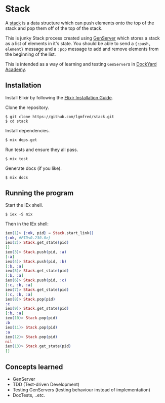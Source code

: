 # Stack

A [stack](https://en.wikipedia.org/wiki/Stack_(abstract_data_type)) is a data structure which can push elements onto the top of the stack and pop them off of the top of the stack.

This is junky Stack process created using [GenServer](https://hexdocs.pm/elixir/GenServer.html) which stores a stack as a list of elements in it's state. You should be able to send a `{:push, element}` message and a `:pop` message to add and remove elements from the beginning of the list.

This is intended as a way of learning and testing `GenServer`s in [DockYard Academy](https://github.com/DockYard-Academy/curriculum).

## Installation

Install Elixir by following the [Elixir Installation Guide](https://elixir-lang.org/install.html).

Clone the repository.
```shell
$ git clone https://github.com/lgmfred/stack.git
$ cd stack
```

Install dependencies.

```elixir
$ mix deps.get
```
Run tests and ensure they all pass.

```shell
$ mix test
```
Generate docs (if you like).

```sell
$ mix docs
```
## Running the program

Start the IEx shell.

```shell
$ iex -S mix
```
Then in the IEx shell:

```elixir
iex(1)> {:ok, pid} = Stack.start_link()
{:ok, #PID<0.230.0>}
iex(2)> Stack.get_state(pid)
[]
iex(3)> Stack.push(pid, :a)
[:a]
iex(4)> Stack.push(pid, :b)
[:b, :a]
iex(5)> Stack.get_state(pid)
[:b, :a]
iex(6)> Stack.push(pid, :c) 
[:c, :b, :a]
iex(7)> Stack.get_state(pid)
[:c, :b, :a]   
iex(8)> Stack.pop(pid)
:c
iex(9)> Stack.get_state(pid)
[:b, :a]
iex(10)> Stack.pop(pid)
:b
iex(11)> Stack.pop(pid)
:a
iex(12)> Stack.pop(pid)
nil
iex(13)> Stack.get_state(pid)
[]
```

## Concepts learned

- GenServer
- TDD (Test-driven Development)
- Testing GenServers (testing behaviour instead of implementation)
- DocTests, ..etc.

